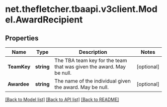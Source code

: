 
# net.thefletcher.tbaapi.v3client.Model.AwardRecipient

## Properties

Name | Type | Description | Notes
------------ | ------------- | ------------- | -------------
**TeamKey** | **string** | The TBA team key for the team that was given the award. May be null. | [optional] 
**Awardee** | **string** | The name of the individual given the award. May be null. | [optional] 

[[Back to Model list]](../README.md#documentation-for-models)
[[Back to API list]](../README.md#documentation-for-api-endpoints)
[[Back to README]](../README.md)

